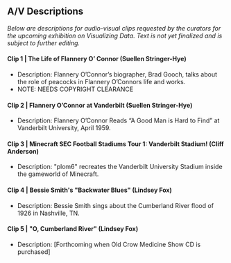## A/V Descriptions

_Below are descriptions for audio-visual clips requested by the curators for the upcoming exhibition on Visualizing Data. Text is not yet finalized and is subject to further editing._

#### Clip 1 | The Life of Flannery O’ Connor (Suellen Stringer-Hye)
* Description: Flannery O’Connor’s biographer, Brad Gooch, talks about the role of peacocks in Flannery O’Connors life and 
works. 
* NOTE: NEEDS COPYRIGHT CLEARANCE

#### Clip 2 | Flannery O’Connor at Vanderbilt (Suellen Stringer-Hye)
* Description: Flannery O’Connor Reads “A Good Man is Hard to Find” at Vanderbilt University, April 1959.

#### Clip 3 | Minecraft SEC Football Stadiums Tour 1: Vanderbilt Stadium! (Cliff Anderson)
* Description: "plom6" recreates the Vanderbilt University Stadium inside the gameworld of Minecraft.

#### Clip 4 | Bessie Smith's "Backwater Blues" (Lindsey Fox)
* Description: Bessie Smith sings about the Cumberland River flood of 1926 in Nashville, TN.

#### Clip 5 | "O, Cumberland River" (Lindsey Fox)
* Description: [Forthcoming when Old Crow Medicine Show CD is purchased]




